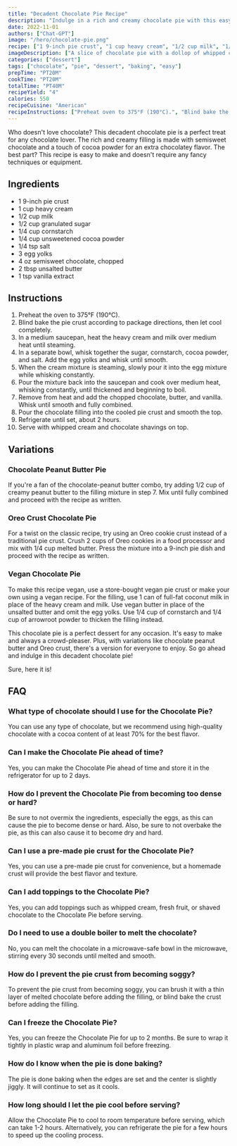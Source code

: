 ```yaml
---
title: "Decadent Chocolate Pie Recipe"
description: "Indulge in a rich and creamy chocolate pie with this easy recipe. Perfect for any chocolate lover!"
date: 2022-11-01
authors: ["Chat-GPT"]
image: "/hero/chocolate-pie.png"
recipe: ["1 9-inch pie crust", "1 cup heavy cream", "1/2 cup milk", "1/2 cup granulated sugar", "1/4 cup cornstarch", "1/4 cup unsweetened cocoa powder", "1/4 tsp salt", "3 egg yolks", "4 oz semisweet chocolate, chopped", "2 tbsp unsalted butter", "1 tsp vanilla extract"]
imageDescription: ["A slice of chocolate pie with a dollop of whipped cream and chocolate shavings on top"]
categories: ["dessert"]
tags: ["chocolate", "pie", "dessert", "baking", "easy"]
prepTime: "PT20M"
cookTime: "PT20M"
totalTime: "PT40M"
recipeYield: "4"
calories: 550
recipeCuisine: "American"
recipeInstructions: ["Preheat oven to 375°F (190°C).", "Blind bake the pie crust according to package directions, then let cool completely.", "In a medium saucepan, heat the heavy cream and milk over medium heat until steaming.", "In a separate bowl, whisk together the sugar, cornstarch, cocoa powder, and salt. Add the egg yolks and whisk until smooth.", "When the cream mixture is steaming, slowly pour it into the egg mixture while whisking constantly.", "Pour the mixture back into the saucepan and cook over medium heat, whisking constantly, until thickened and beginning to boil.", "Remove from heat and add the chopped chocolate, butter, and vanilla. Whisk until smooth and fully combined.", "Pour the chocolate filling into the cooled pie crust and smooth the top.", "Refrigerate until set, about 2 hours.", "Serve with whipped cream and chocolate shavings on top." ]
---
```


Who doesn't love chocolate? This decadent chocolate pie is a perfect treat for any chocolate lover. The rich and creamy filling is made with semisweet chocolate and a touch of cocoa powder for an extra chocolatey flavor. The best part? This recipe is easy to make and doesn't require any fancy techniques or equipment. 

## Ingredients
- 1 9-inch pie crust
- 1 cup heavy cream
- 1/2 cup milk
- 1/2 cup granulated sugar
- 1/4 cup cornstarch
- 1/4 cup unsweetened cocoa powder
- 1/4 tsp salt
- 3 egg yolks
- 4 oz semisweet chocolate, chopped
- 2 tbsp unsalted butter
- 1 tsp vanilla extract

## Instructions

1. Preheat the oven to 375°F (190°C).
2. Blind bake the pie crust according to package directions, then let cool completely.
3. In a medium saucepan, heat the heavy cream and milk over medium heat until steaming.
4. In a separate bowl, whisk together the sugar, cornstarch, cocoa powder, and salt. Add the egg yolks and whisk until smooth.
5. When the cream mixture is steaming, slowly pour it into the egg mixture while whisking constantly.
6. Pour the mixture back into the saucepan and cook over medium heat, whisking constantly, until thickened and beginning to boil.
7. Remove from heat and add the chopped chocolate, butter, and vanilla. Whisk until smooth and fully combined.
8. Pour the chocolate filling into the cooled pie crust and smooth the top.
9. Refrigerate until set, about 2 hours.
10. Serve with whipped cream and chocolate shavings on top.

## Variations

### Chocolate Peanut Butter Pie
If you're a fan of the chocolate-peanut butter combo, try adding 1/2 cup of creamy peanut butter to the filling mixture in step 7. Mix until fully combined and proceed with the recipe as written.

### Oreo Crust Chocolate Pie
For a twist on the classic recipe, try using an Oreo cookie crust instead of a traditional pie crust. Crush 2 cups of Oreo cookies in a food processor and mix with 1/4 cup melted butter. Press the mixture into a 9-inch pie dish and proceed with the recipe as written.

### Vegan Chocolate Pie
To make this recipe vegan, use a store-bought vegan pie crust or make your own using a vegan recipe. For the filling, use 1 can of full-fat coconut milk in place of the heavy cream and milk. Use vegan butter in place of the unsalted butter and omit the egg yolks. Use 1/4 cup of cornstarch and 1/4 cup of arrowroot powder to thicken the filling instead. 

This chocolate pie is a perfect dessert for any occasion. It's easy to make and always a crowd-pleaser. Plus, with variations like chocolate peanut butter and Oreo crust, there's a version for everyone to enjoy. So go ahead and indulge in this decadent chocolate pie!

Sure, here it is!

## FAQ

### What type of chocolate should I use for the Chocolate Pie?

You can use any type of chocolate, but we recommend using high-quality chocolate with a cocoa content of at least 70% for the best flavor.

### Can I make the Chocolate Pie ahead of time?

Yes, you can make the Chocolate Pie ahead of time and store it in the refrigerator for up to 2 days.

### How do I prevent the Chocolate Pie from becoming too dense or hard?

Be sure to not overmix the ingredients, especially the eggs, as this can cause the pie to become dense or hard. Also, be sure to not overbake the pie, as this can also cause it to become dry and hard.

### Can I use a pre-made pie crust for the Chocolate Pie?

Yes, you can use a pre-made pie crust for convenience, but a homemade crust will provide the best flavor and texture.

### Can I add toppings to the Chocolate Pie?

Yes, you can add toppings such as whipped cream, fresh fruit, or shaved chocolate to the Chocolate Pie before serving.

### Do I need to use a double boiler to melt the chocolate?

No, you can melt the chocolate in a microwave-safe bowl in the microwave, stirring every 30 seconds until melted and smooth.

### How do I prevent the pie crust from becoming soggy?

To prevent the pie crust from becoming soggy, you can brush it with a thin layer of melted chocolate before adding the filling, or blind bake the crust before adding the filling.

### Can I freeze the Chocolate Pie?

Yes, you can freeze the Chocolate Pie for up to 2 months. Be sure to wrap it tightly in plastic wrap and aluminum foil before freezing.

### How do I know when the pie is done baking?

The pie is done baking when the edges are set and the center is slightly jiggly. It will continue to set as it cools.

### How long should I let the pie cool before serving?

Allow the Chocolate Pie to cool to room temperature before serving, which can take 1-2 hours. Alternatively, you can refrigerate the pie for a few hours to speed up the cooling process.